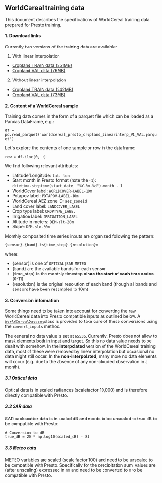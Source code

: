 ##  <a name='WorldCerealtrainingdata'></a>WorldCereal training data

This document describes the specifications of WorldCereal training data prepared for Presto training.


#### 1. <a name='Downloadlinks'></a>Download links

Currently two versions of the training data are available:

1) With linear interpolation

- [Cropland TRAIN data (251MB)](https://artifactory.vgt.vito.be/auxdata-public/worldcereal/presto/trainingdata/annual/worldcereal_presto_cropland_linearinterp_V1_TRAIN.parquet)
- [Cropland VAL data (76MB)](https://artifactory.vgt.vito.be/auxdata-public/worldcereal/presto/trainingdata/annual/worldcereal_presto_cropland_linearinterp_V1_VAL.parquet)

2) Without linear interpolation

- [Cropland TRAIN data (242MB)](https://artifactory.vgt.vito.be/auxdata-public/worldcereal/presto/trainingdata/annual/worldcereal_presto_cropland_nointerp_V1_TRAIN.parquet)
- [Cropland VAL data (73MB)](https://artifactory.vgt.vito.be/auxdata-public/worldcereal/presto/trainingdata/annual/worldcereal_presto_cropland_nointerp_V1_VAL.parquet)


#### 2.  <a name='ContentofaWorldCerealsample'></a>Content of a WorldCereal sample

Training data comes in the form of a parquet file which can be loaded as a Pandas DataFrame, e.g.:

`df = pd.read_parquet('worldcereal_presto_cropland_linearinterp_V1_VAL.parquet')`

Let's explore the contents of one sample or row in the dataframe:

`row = df.iloc[0, :]`

We find following relevant attributes:

- Latitude/Longitude: `lat, lon`
- Start month in Presto format (note the `-1`): `datetime.strptime(start_date, "%Y-%m-%d").month - 1`
- WorldCover label: `WORLDCOVER-LABEL-10m`
- Potapov label: `POTAPOV-LABEL-10m`
- WorldCereal AEZ zone ID: `aez_zoneid`
- Land cover label: `LANDCOVER_LABEL`
- Crop type label: `CROPTYPE_LABEL`
- Irrigation label: `IRRIGATION_LABEL`
- Altitude in meters: `DEM-alt-20m`
- Slope: `DEM-slo-20m`

Monthly composited time series inputs are organized following the pattern:

`{sensor}-{band}-ts{time_step}-{resolution}m`

where:
- {sensor} is one of `OPTICAL|SAR|METEO`
- {band} are the available bands for each sensor
- {time_step} is the monthly timestep **since the start of each time series** (0-11)
- {resolution} is the original resolution of each band (though all bands and sensors have been resampled to 10m)

#### 3.  <a name='Conversioninformation'></a>Conversion information

Some things need to be taken into account for converting the raw WorldCereal data into Presto compatible inputs as outlined below. A [`WorldCerealDataset`](/src/dataset.py)class is provided to take care of these conversions using the `convert_inputs` method.

The general no data value is set at `65535`. Currently, [Presto does not allow to mask elements both in input and target](https://github.com/nasaharvest/presto/issues/26#issuecomment-1777120102). So this no data value needs to be dealt with somehow. In the **interpolated** version of the WorldCereal training data, most of these were removed by linear interpolation but occasional no data might still occur. In the **non-interpolated**, many more no data elements will occur (e.g. due to the absence of any non-clouded observation in a month).

##### 3.1  <a name='OpticalData'></a>Optical data
Optical data is in scaled radiances (scalefactor 10,000) and is therefore directly compatible with Presto.

##### 3.2  <a name='SARData'></a>SAR data
SAR backscatter data is in scaled dB and needs to be unscaled to true dB to be compatible with Presto:

```
# Conversion to dB
true_dB = 20 * np.log10(scaled_dB) - 83
```

##### 3.3  <a name='MeteoData'></a>Meteo data
METEO variables are scaled (scale factor 100) and need to be unscaled to be compatible with Presto.
Specifically for the precipitation sum, values are (after unscaling) expressed in `mm` and need to be converted to `m` to be compatible with Presto.

